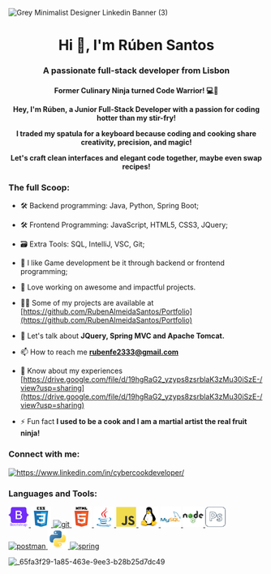 ![Grey Minimalist Designer Linkedin Banner (3)](https://github.com/RubenAlmeidaSantos/RubenAlmeidaSantos/assets/159732799/b4575c9b-a294-4c3c-8e56-22a18f8aaafd)

<h1 align="center">Hi 👋, I'm Rúben Santos</h1>
<h3 align="center">A passionate full-stack developer from Lisbon</h3>

<h4 align="center">Former Culinary Ninja turned Code Warrior! 💻🍳<p> </p>

Hey, I'm Rúben, a Junior Full-Stack Developer with a passion for coding hotter than my stir-fry!

I traded my spatula for a keyboard because coding and cooking share creativity, precision, and magic!

Let's craft clean interfaces and elegant code together, maybe even swap recipes!</h4>


<h3>The full Scoop:</h3>
                                
- 🛠️ Backend programming: Java, Python, Spring Boot;

- 🛠️ Frontend Programming: JavaScript, HTML5, CSS3, JQuery;

- 🗃️ Extra Tools: SQL, IntelliJ, VSC, Git;
                                    
- 👀 I like Game development be it through backend or frontend programming;

- 💞️ Love working on awesome and impactful projects.

- 👨‍💻 Some of my projects are available at [https://github.com/RubenAlmeidaSantos/Portfolio](https://github.com/RubenAlmeidaSantos/Portfolio)

- 💬 Let's talk about **JQuery, Spring MVC and Apache Tomcat.**

- 📫 How to reach me **rubenfe2333@gmail.com**

- 📄 Know about my experiences [https://drive.google.com/file/d/19hgRaG2_yzyps8zsrblaK3zMu30iSzE-/view?usp=sharing](https://drive.google.com/file/d/19hgRaG2_yzyps8zsrblaK3zMu30iSzE-/view?usp=sharing)

- ⚡ Fun fact **I used to be a cook and I am a martial artist the real fruit ninja!**

<h3 align="left">Connect with me:</h3>
<p align="left">
<a href="https://linkedin.com/in/https://www.linkedin.com/in/cybercookdeveloper/" target="blank"><img align="center" src="https://raw.githubusercontent.com/rahuldkjain/github-profile-readme-generator/master/src/images/icons/Social/linked-in-alt.svg" alt="https://www.linkedin.com/in/cybercookdeveloper/" height="30" width="40" /></a>
</p>

<h3 align="left">Languages and Tools:</h3>
<p align="left"> <a href="https://getbootstrap.com" target="_blank" rel="noreferrer"> <img src="https://raw.githubusercontent.com/devicons/devicon/master/icons/bootstrap/bootstrap-plain-wordmark.svg" alt="bootstrap" width="40" height="40"/> </a> <a href="https://www.w3schools.com/css/" target="_blank" rel="noreferrer"> <img src="https://raw.githubusercontent.com/devicons/devicon/master/icons/css3/css3-original-wordmark.svg" alt="css3" width="40" height="40"/> </a> <a href="https://git-scm.com/" target="_blank" rel="noreferrer"> <img src="https://www.vectorlogo.zone/logos/git-scm/git-scm-icon.svg" alt="git" width="40" height="40"/> </a> <a href="https://www.w3.org/html/" target="_blank" rel="noreferrer"> <img src="https://raw.githubusercontent.com/devicons/devicon/master/icons/html5/html5-original-wordmark.svg" alt="html5" width="40" height="40"/> </a> <a href="https://www.java.com" target="_blank" rel="noreferrer"> <img src="https://raw.githubusercontent.com/devicons/devicon/master/icons/java/java-original.svg" alt="java" width="40" height="40"/> </a> <a href="https://developer.mozilla.org/en-US/docs/Web/JavaScript" target="_blank" rel="noreferrer"> <img src="https://raw.githubusercontent.com/devicons/devicon/master/icons/javascript/javascript-original.svg" alt="javascript" width="40" height="40"/> </a> <a href="https://www.linux.org/" target="_blank" rel="noreferrer"> <img src="https://raw.githubusercontent.com/devicons/devicon/master/icons/linux/linux-original.svg" alt="linux" width="40" height="40"/> </a> <a href="https://www.mysql.com/" target="_blank" rel="noreferrer"> <img src="https://raw.githubusercontent.com/devicons/devicon/master/icons/mysql/mysql-original-wordmark.svg" alt="mysql" width="40" height="40"/> </a> <a href="https://nodejs.org" target="_blank" rel="noreferrer"> <img src="https://raw.githubusercontent.com/devicons/devicon/master/icons/nodejs/nodejs-original-wordmark.svg" alt="nodejs" width="40" height="40"/> </a> <a href="https://www.photoshop.com/en" target="_blank" rel="noreferrer"> <img src="https://raw.githubusercontent.com/devicons/devicon/master/icons/photoshop/photoshop-line.svg" alt="photoshop" width="40" height="40"/> </a> <a href="https://postman.com" target="_blank" rel="noreferrer"> <img src="https://www.vectorlogo.zone/logos/getpostman/getpostman-icon.svg" alt="postman" width="40" height="40"/> </a> <a href="https://www.python.org" target="_blank" rel="noreferrer"> <img src="https://raw.githubusercontent.com/devicons/devicon/master/icons/python/python-original.svg" alt="python" width="40" height="40"/> </a> <a href="https://spring.io/" target="_blank" rel="noreferrer"> <img src="https://www.vectorlogo.zone/logos/springio/springio-icon.svg" alt="spring" width="40" height="40"/> </a> </p>


![_65fa3f29-1a85-463e-9ee3-b28b25d7dc49](https://github.com/RubenAlmeidaSantos/RubenAlmeidaSantos/assets/159732799/a4974a03-0c22-4a6c-9764-f44dd742b1b8)





<!---
RubenAlmeidaSantos/RubenAlmeidaSantos is a ✨ special ✨ repository because its `README.md` (this file) appears on your GitHub profile.
You can click the Preview link to take a look at your changes.
--->

